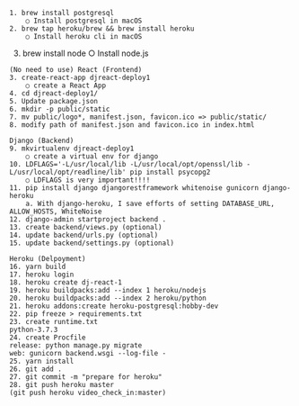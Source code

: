	1. brew install postgresql
		○ Install postgresql in macOS
	2. brew tap heroku/brew && brew install heroku
		○ Install heroku cli in macOS
  3. brew install node
    ○ Install node.js
	
	(No need to use) React (Frontend)
	3. create-react-app djreact-deploy1
		○ create a React App
	4. cd djreact-deploy1/
	5. Update package.json
	6. mkdir -p public/static
	7. mv public/logo*, manifest.json, favicon.ico => public/static/
	8. modify path of manifest.json and favicon.ico in index.html 
	
	Django (Backend)
	9. mkvirtualenv djreact-deploy1
		○ create a virtual env for django
	10. LDFLAGS='-L/usr/local/lib -L/usr/local/opt/openssl/lib -L/usr/local/opt/readline/lib' pip install psycopg2
		○ LDFLAGS is very important!!!!
	11. pip install django djangorestframework whitenoise gunicorn django-heroku
		a. With django-heroku, I save efforts of setting DATABASE_URL, ALLOW_HOSTS, WhiteNoise
	12. django-admin startproject backend .
	13. create backend/views.py (optional)
	14. update backend/urls.py (optional)
	15. update backend/settings.py (optional)
	
	Heroku (Delpoyment)
	16. yarn build
	17. heroku login
	18. heroku create dj-react-1
	19. heroku buildpacks:add --index 1 heroku/nodejs
	20. heroku buildpacks:add --index 2 heroku/python
	21. heroku addons:create heroku-postgresql:hobby-dev
	22. pip freeze > requirements.txt
	23. create runtime.txt
	python-3.7.3
	24. create Procfile
	release: python manage.py migrate
	web: gunicorn backend.wsgi --log-file -
	25. yarn install
	26. git add .
	27. git commit -m "prepare for heroku"
	28. git push heroku master
	(git push heroku video_check_in:master)
